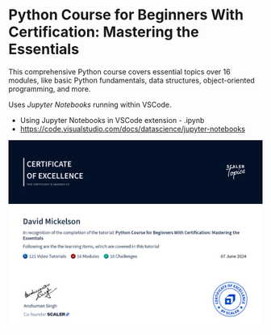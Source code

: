 # Python Course for Beginners With Certification: Mastering the Essentials

This comprehensive Python course covers essential topics over 16 modules, like basic Python fundamentals, data structures, object-oriented programming, and more.

Uses _Jupyter Notebooks_ running within VSCode.

- Using Jupyter Notebooks in VSCode extension - .ipynb
- https://code.visualstudio.com/docs/datascience/jupyter-notebooks

![Python Certification](./Python%20Course%20for%20Beginners%20Mastering%20the%20Essentials.png)
